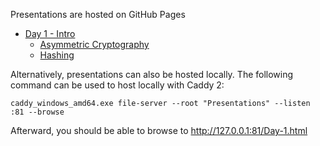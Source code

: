 Presentations are hosted on GitHub Pages

* [Day 1 - Intro](https://lspiehler.github.io/Hands-On-Deep-Dive-with-X.509-and-Public-Key-Infrastructure/Presentations/Day-1-Intro.html)
  * [Asymmetric Cryptography](https://lspiehler.github.io/Hands-On-Deep-Dive-with-X.509-and-Public-Key-Infrastructure/Presentations/Day-1-A-Asymmetric_Cryptography.html)
  * [Hashing](https://lspiehler.github.io/Hands-On-Deep-Dive-with-X.509-and-Public-Key-Infrastructure/Presentations/Day-1-B-Hashing.html)

Alternatively, presentations can also be hosted locally. The following command can be used to host locally with Caddy 2:
```
caddy_windows_amd64.exe file-server --root "Presentations" --listen :81 --browse
```
Afterward, you should be able to browse to http://127.0.0.1:81/Day-1.html